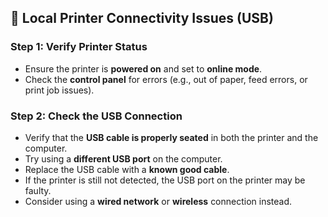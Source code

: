## 🔌 **Local Printer Connectivity Issues (USB)**
### **Step 1: Verify Printer Status**
- Ensure the printer is **powered on** and set to **online mode**.
- Check the **control panel** for errors (e.g., out of paper, feed errors, or print job issues).

### **Step 2: Check the USB Connection**
- Verify that the **USB cable is properly seated** in both the printer and the computer.
- Try using a **different USB port** on the computer.
- Replace the USB cable with a **known good cable**.
- If the printer is still not detected, the USB port on the printer may be faulty.
- Consider using a **wired network** or **wireless** connection instead.
